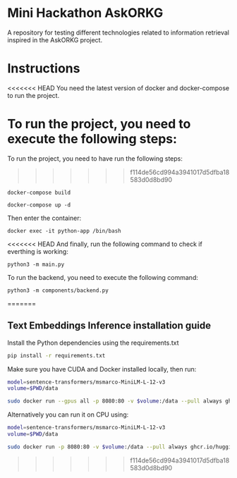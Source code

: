 # Mini Hackathon AskORKG
A repository for testing different technologies related to information retrieval inspired in the AskORKG project.

# Instructions

<<<<<<< HEAD
You need the latest version of docker and docker-compose to run the project.

To run the project, you need to execute the following steps:
=======
To run the project, you need to have run the following steps:
>>>>>>> f114de56cd994a3941017d5dfba18583d0d8bd90

```
docker-compose build
```

```
docker-compose up -d
```

Then enter the container:
```
docker exec -it python-app /bin/bash
```

<<<<<<< HEAD
And finally, run the following command to check if everthing is working:
```
python3 -m main.py
```

To run the backend, you need to execute the following command:
```
python3 -m components/backend.py
```


=======
## Text Embeddings Inference installation guide

Install the Python dependencies using the requirements.txt

```bash
pip install -r requirements.txt
```

Make sure you have CUDA and Docker installed locally, then run:

```bash
model=sentence-transformers/msmarco-MiniLM-L-12-v3 
volume=$PWD/data

sudo docker run --gpus all -p 8080:80 -v $volume:/data --pull always ghcr.io/huggingface/text-embeddings-inference:1.5 --model-id $model
```

Alternatively you can run it on CPU using:

```bash
model=sentence-transformers/msmarco-MiniLM-L-12-v3 
volume=$PWD/data

sudo docker run -p 8080:80 -v $volume:/data --pull always ghcr.io/huggingface/text-embeddings-inference:1.5 --model-id $model
```
>>>>>>> f114de56cd994a3941017d5dfba18583d0d8bd90
